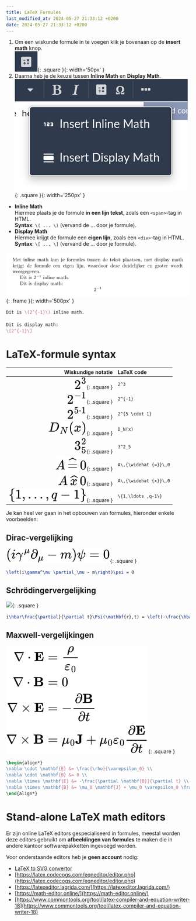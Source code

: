```yaml
---
title: LaTeX Formules
last_modified_at: 2024-05-27 21:33:12 +0200
date: 2024-05-27 21:33:12 +0200
---
```


1. Om een wiskunde formule in te voegen klik je bovenaan op de **insert math** knop.  
![](images/insertemathicon.png){: .square }{: width='50px' }  
2. Daarna heb je de keuze tussen **Inline Math** en **Display Math**.  
![](images/insertmath.png){: .square }{: width='250px' }

- **Inline Math**  
	Hiermee plaats je de formule **in een lijn tekst**, zoals een `<span>`-tag in HTML.  
	**Syntax**: `\( ... \)` (vervand de ... door je formule).
- **Display Math**  
	Hiermee krijgt de formule een **eigen lijn**, zoals een `<div>`-tag in HTML.  
	**Syntax**: `\[ ... \]` (vervand de ... door je formule).

![](images/inlinevsblock.png){: .frame }{: width='500px' }

```latex
Dit is \(2^{-1}\) inline math.

Dit is display math:
\[2^{-1}\]
```

# LaTeX-formule syntax

| Wiskundige notatie | LaTeX code |
|-------------------:|:-----------|
| ![](formules/2power3.svg){: .square } | `2^3` |
| ![](formules/minuspower.svg){: .square } | `2^{-1}` |
| ![](formules/powerdot.svg){: .square } | `2^{5 \cdot 1}` |
| ![](formules/dlowern.svg){: .square } | `D_N(x)` |
| ![](formules/powerlower.svg){: .square } | `3^2_5` |
| ![](formules/hatequal.svg){: .square } | `A\,{\widehat {=}}\,0` |
| ![](formules/hatx.svg){: .square } | `A\,{\widehat {x}}\,0` |
| ![](formules/dots.svg){: .square } | `\{1,\ldots ,q-1\}` |

Je kan heel ver gaan in het opbouwen van formules, hieronder enkele voorbeelden:

## Dirac-vergelijking
![](formules/Dirac-vergelijking.svg){: .square }
```latex
\left(i\gamma^\mu \partial_\mu - m\right)\psi = 0
```

## Schrödingervergelijking
![](formules/Schrödingervergelijking.svg){: .square }
```latex
i\hbar\frac{\partial}{\partial t}\Psi(\mathbf{r},t) = \left(-\frac{\hbar^2}{2m}\nabla^2 + V(\mathbf{r},t)\right)\Psi(\mathbf{r},t)
```

## Maxwell-vergelijkingen
![](formules/Maxwell-vergelijkingen.svg){: .square }
```latex
\begin{align*}
\nabla \cdot \mathbf{E} &= \frac{\rho}{\varepsilon_0} \\
\nabla \cdot \mathbf{B} &= 0 \\
\nabla \times \mathbf{E} &= -\frac{\partial \mathbf{B}}{\partial t} \\
\nabla \times \mathbf{B} &= \mu_0 \mathbf{J} + \mu_0 \varepsilon_0 \frac{\partial \mathbf{E}}{\partial t}
\end{align*}
```

# Stand-alone LaTeX math editors

Er zijn online LaTeX editors gespecialiseerd in formules, meestal worden deze editors gebruikt om **afbeeldingen van formules** te maken die in andere kantoor softwarepakketten ingevoegd worden.

Voor onderstaande editors heb je **geen account** nodig:
- [LaTeX to SVG convertor](https://viereck.ch/latex-to-svg/)
- [https://latex.codecogs.com/eqneditor/editor.php](https://latex.codecogs.com/eqneditor/editor.php)
- [https://latexeditor.lagrida.com/](https://latexeditor.lagrida.com/)
- [https://math-editor.online/](https://math-editor.online/)
- [https://www.commontools.org/tool/latex-compiler-and-equation-writer-18](https://www.commontools.org/tool/latex-compiler-and-equation-writer-18)